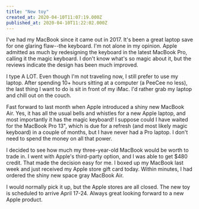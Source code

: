 ```yaml
---
title: "New toy"
created_at: 2020-04-10T11:07:19.000Z
published_at: 2020-04-10T11:22:02.000Z
---
```

I've had my MacBook since it came out in 2017. It's been a great laptop save for one glaring flaw--the keyboard. I'm not alone in my opinion. Apple admitted as much by redesigning the keyboard in the latest MacBook Pro, calling it the magic keyboard. I don't know what's so magic about it, but the reviews indicate the design has been much improved.  

I type A LOT. Even though I'm not traveling now, I still prefer to use my laptop. After spending 10+ hours sitting at a computer (a PeeCee no less), the last thing I want to do is sit in front of my iMac. I'd rather grab my laptop and chill out on the couch.

Fast forward to last month when Apple introduced a shiny new MacBook Air. Yes, it has all the usual bells and whistles for a new Apple laptop, and most importantly it has the magic keyboard! I suppose could I have waited for the MacBook Pro 13", which is due for a refresh (and most likely magic keyboard) in a couple of months, but I have never had a Pro laptop. I don't need to spend the money on all that power.

I decided to see how much my three-year-old MacBook would be worth to trade in. I went with Apple's third-party option, and I was able to get $480 credit. That made the decision easy for me. I boxed up my MacBook last week and just received my Apple store gift card today. Within minutes, I had ordered the shiny new space gray MacBook Air. 

I would normally pick it up, but the Apple stores are all closed. The new toy is scheduled to arrive April 17-24. Always great looking forward to a new Apple product.
